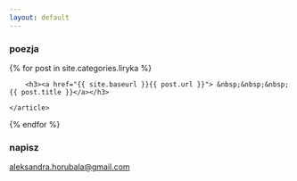```yaml
---
layout: default
---
```


### poezja

<div class="posts_plain">
  {% for post in site.categories.liryka %}
    <article class="post_plain">

    	<h3><a href="{{ site.baseurl }}{{ post.url }}"> &nbsp;&nbsp;&nbsp; {{ post.title }}</a></h3>

    </article>
  {% endfor %}
</div>

### napisz

[aleksandra.horubala@gmail.com](mailto:aleksandra.horubala@gmail.com)
